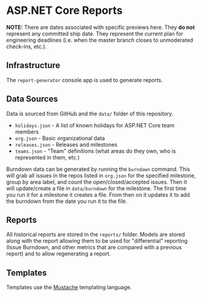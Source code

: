 # ASP.NET Core Reports

**NOTE:** There are dates associated with specific previews here. They **do not** represent any committed ship date. They represent the current plan for engineering deadlines (i.e. when the master branch closes to unmoderated check-ins, etc.).

## Infrastructure

The `report-generator` console app is used to generate reports.

## Data Sources

Data is sourced from GitHub and the `data/` folder of this repository.

* `holidays.json` - A list of known holidays for ASP.NET Core team members
* `org.json` - Basic organizational data
* `releases.json` - Releases and milestones
* `teams.json` - "Team" definitions (what areas do they own, who is represented in them, etc.)

Burndown data can be generated by running the `burndown` command. This will grab all issues in the repos listed in `org.json` for the specified milestone, group by area label, and count the open/closed/accepted issues. Then it will update/create a file in `data/burndown` for the milestone. The first time you run it for a milestone it creates a file. From then on it updates it to add the burndown from the date you run it to the file.

## Reports

All historical reports are stored in the `reports/` folder. Models are stored along with the report allowing them to be used for "differential" reporting (Issue Burndown, and other metrics that are compared with a previous report) and to allow regenerating a report.

## Templates

Templates use the [Mustache](https://mustache.github.io/) templating language.